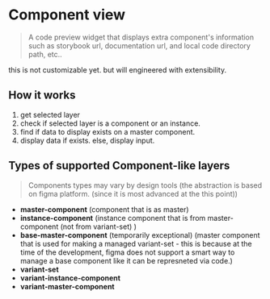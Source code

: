 # Component view

> A code preview widget that displays extra component's information such as storybook url, documentation url, and local code directory path, etc..

this is not customizable yet. but will engineered with extensibility.

## How it works

1. get selected layer
2. check if selected layer is a component or an instance.
3. find if data to display exists on a master component.
4. display data if exists. else, display input.

## Types of supported Component-like layers

> Components types may vary by design tools (the abstraction is based on figma platform. (since it is most advanced at the this point))

- **master-component** (component that is as master)
- **instance-component** (instance component that is from master-component (not from variant-set) )
- **base-master-component** (temporarily exceptional) (master component that is used for making a managed variant-set - this is because at the time of the development, figma does not support a smart way to manage a base component like it can be represneted via code.)
- **variant-set**
- **variant-instance-component**
- **variant-master-component**
